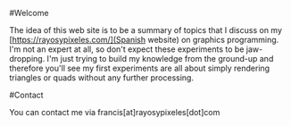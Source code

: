 #Welcome

The idea of this web site is to be a summary of topics that I discuss on my [https://rayosypixeles.com/](Spanish website) on graphics programming. I'm not an expert at all, so don't expect these experiments to be jaw-dropping. I'm just trying to build my knowledge from the ground-up and therefore you'll see my first experiments are all about simply rendering triangles or quads without any further processing.

#Contact

You can contact me via francis[at]rayosypixeles[dot]com

